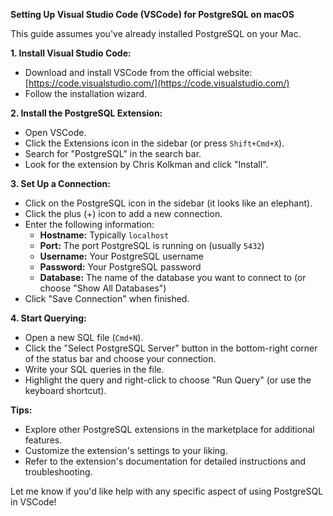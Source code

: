 **Setting Up Visual Studio Code (VSCode) for PostgreSQL on macOS**

This guide assumes you've already installed PostgreSQL on your Mac.

**1. Install Visual Studio Code:**

* Download and install VSCode from the official website: [https://code.visualstudio.com/](https://code.visualstudio.com/)
* Follow the installation wizard.

**2. Install the PostgreSQL Extension:**

* Open VSCode.
* Click the Extensions icon in the sidebar (or press `Shift+Cmd+X`).
* Search for "PostgreSQL" in the search bar.
* Look for the extension by Chris Kolkman and click "Install".

**3. Set Up a Connection:**

* Click on the PostgreSQL icon in the sidebar (it looks like an elephant).
* Click the plus (+) icon to add a new connection.
* Enter the following information:
    * **Hostname:** Typically `localhost`
    * **Port:** The port PostgreSQL is running on (usually `5432`)
    * **Username:** Your PostgreSQL username
    * **Password:** Your PostgreSQL password
    * **Database:** The name of the database you want to connect to (or choose "Show All Databases")
* Click "Save Connection" when finished.

**4. Start Querying:**

* Open a new SQL file (`Cmd+N`).
* Click the "Select PostgreSQL Server" button in the bottom-right corner of the status bar and choose your connection.
* Write your SQL queries in the file.
* Highlight the query and right-click to choose "Run Query" (or use the keyboard shortcut).

**Tips:**

* Explore other PostgreSQL extensions in the marketplace for additional features.
* Customize the extension's settings to your liking.
* Refer to the extension's documentation for detailed instructions and troubleshooting.

Let me know if you'd like help with any specific aspect of using PostgreSQL in VSCode! 

